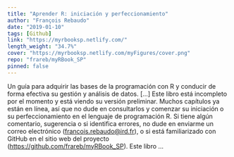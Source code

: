 ```yaml
---
title: "Aprender R: iniciación y perfeccionamiento"
author: "François Rebaudo"
date: "2019-01-10"
tags: [Github]
link: "https://myrbooksp.netlify.com/"
length_weight: "34.7%"
cover: "https://myrbooksp.netlify.com/myFigures/cover.png"
repo: "frareb/myRBook_SP"
pinned: false
---
```


Un guía para adquirir las bases de la programación con R y conducir de forma efectiva su gestión y análisis de datos. [...] Este libro está incompleto por el momento y está viendo su versión preliminar. Muchos capítulos ya están en línea, así que no dude en consultarlos y comenzar su iniciación o su perfeccionamiento en el lenguaje de programación R. Si tiene algún comentario, sugerencia o si identifica errores, no dude en enviarme un correo electrónico (francois.rebaudo@ird.fr), o si está familiarizado con GitHub en el sitio web del proyecto (https://github.com/frareb/myRBook_SP). Este libro  ...
